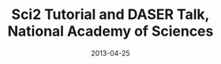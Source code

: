 ---
title: Sci2 Tutorial and DASER Talk, National Academy of Sciences
date: "2013-04-25"
end: "2014-04-26"
location: Washington, D.C
credit: Places & Spaces
images: [image01-lg.jpg, image02-lg.jpg, image03-lg.jpg, image04-lg.jpg, image05-lg.jpg, image06-lg.jpg, image07-lg.jpg, image08-lg.jpg, image09-lg.jpg, image10-lg.jpg, image11-lg.jpg, image12-lg.jpg, image13-lg.jpg, image14-lg.jpg, image15-lg.jpg, image16-lg.jpg, image17-lg.jpg, image18-lg.jpg, image19-lg.jpg, image20-lg.jpg, image21-lg.jpg, image22-lg.jpg, image23-lg.jpg, image24-lg.jpg, image251-lg.jpg, image26-lg.jpg, image27-lg.jpg, image28-lg.jpg, image29-lg.jpg, image30-lg.jpg, image31-lg.jpg, image32-lg.jpg, image33-lg.jpg, image34-lg.jpg, image35-lg.jpg, image36-lg.jpg, image37-lg.jpg, image38-lg.jpg, image39-lg.jpg, image40-lg.jpg, image41-lg.jpg, image42-lg.jpg, image43-lg.jpg, image44-lg.jpg, image45-lg.jpg, image46-lg.jpg, image47-lg.jpg, image48-lg.jpg, image49-lg.jpg, image50-lg.jpg, image51-lg.jpg, image52-lg.jpg, image53-lg.jpg, image54-lg.jpg, image55-lg.jpg, image56-lg.jpg, image57-lg.jpg, image58-lg.jpg, image59-lg.jpg, image60-lg.jpg, image61-lg.jpg, image62-lg.jpg, image63-lg.jpg, image64-lg.jpg, image65-lg.jpg, image66-lg.jpg, image67-lg.jpg, image68-lg.jpg, image69-lg.jpg, image70-lg.jpg, image71-lg.jpg, image72-lg.jpg, image73-lg.jpg, image74-lg.jpg, image75-lg.jpg, image76-lg.jpg, image77-lg.jpg, image78-lg.jpg, image79-lg.jpg, image80-lg.jpg, image81-lg.jpg, image82-lg.jpg, image83-lg.jpg, image84-lg.jpg, image85-lg.jpg, image86-lg.jpg, image87-lg.jpg, image88-lg.jpg, image89-lg.jpg, image90-lg.jpg]
thumbs: [image01-thb.jpg, image02-thb.jpg, image03-thb.jpg, image04-thb.jpg, image05-thb.jpg, image06-thb.jpg, image07-thb.jpg, image08-thb.jpg, image09-thb.jpg, image10-thb.jpg, image11-thb.jpg, image12-thb.jpg, image13-thb.jpg, image14-thb.jpg, image15-thb.jpg, image16-thb.jpg, image17-jpg, image18-thb.jpg, image19-thb.jpg, image20-thb.jpg, image21-thb.jpg, image22-thb.jpg, image23-thb.jpg, image24-thb.jpg, image251-thb.jpg, image26-thb.jpg, image27-thb.jpg, image28-thb.jpg, image29-thb.jpg, image30-thb.jpg, image31-thb.jpg, image32-thb.jpg, image33-thb.jpg, image34-thb.jpg, image35-thb.jpg, image36-thb.jpg, image37-thb.jpg, image38-thb.jpg, image39-thb.jpg, image40-thb.jpg, image41-thb.jpg, image42-thb.jpg, image43-thb.jpg, image44-thb.jpg, image45-thb.jpg, image46-thb.jpg, image47-thb.jpg, image48-thb.jpg, image49-thb.jpg, image50-thb.jpg, image51-thb.jpg, image52-thb.jpg, image53-thb.jpg, image54-thb.jpg, image55-thb.jpg, image56-thb.jpg, image57-thb.jpg, image58-thb.jpg, image59-thb.jpg, image60-thb.jpg, image61-thb.jpg, image62-thb.jpg, image63-thb.jpg, image64-thb.jpg, image65-thb.jpg, image66-thb.jpg, image67-thb.jpg, image68-thb.jpg, image69-thb.jpg, image70-thb.jpg, image71-thb.jpg, image72-thb.jpg, image73-thb.jpg, image74-thb.jpg, image75-thb.jpg, image76-thb.jpg, image77-thb.jpg, image78-thb.jpg, image79-thb.jpg, image80-thb.jpg, image81-thb.jpg, image82-thb.jpg, image83-thb.jpg, image84-thb.jpg, image85-thb.jpg, image86-thb.jpg, image87-thb.jpg, image88-thb.jpg, image89-thb.jpg, image90-thb.jpg]
---